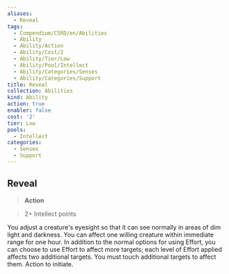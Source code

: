 ```yaml
---
aliases:
  - Reveal
tags:
  - Compendium/CSRD/en/Abilities
  - Ability
  - Ability/Action
  - Ability/Cost/2
  - Ability/Tier/Low
  - Ability/Pool/Intellect
  - Ability/Categories/Senses
  - Ability/Categories/Support
title: Reveal
collection: Abilities
kind: Ability
action: true
enabler: false
cost: '2'
tier: Low
pools:
  - Intellect
categories:
  - Senses
  - Support
---
```

## Reveal    
>**Action**    
>2+ Intellect points  
    
You adjust a creature's eyesight so that it can see normally in areas of dim light and darkness. You can affect one willing creature within immediate range for one hour. In addition to the normal options for using Effort, you can choose to use Effort to affect more targets; each level of Effort applied affects two additional targets. You must touch additional targets to affect them. Action to initiate.
